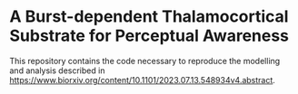 # A Burst-dependent Thalamocortical Substrate for Perceptual Awareness

This repository contains the code necessary to reproduce the modelling and analysis described in https://www.biorxiv.org/content/10.1101/2023.07.13.548934v4.abstract.

#
